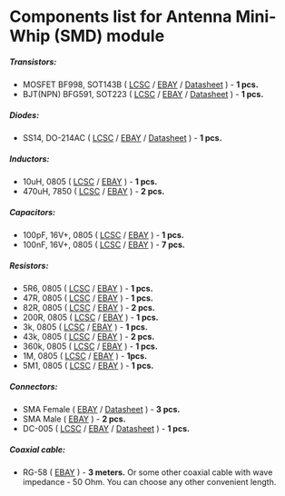# Components list for Antenna Mini-Whip (SMD) module

##### Transistors:
- MOSFET BF998, SOT143B (
[LCSC](https://lcsc.com/search?q=bf998) /
[EBAY](https://www.ebay.com/sch/i.html?_from=R40&_trksid=p2050601.m570.l1313.TR0.TRC0.H0.XBF998.TRS0&_nkw=BF998&_sacat=0) /
[Datasheet](./Datasheets/MOSFET/BF998-Datasheet.pdf) ) - **1 pcs.**
- BJT(NPN) BFG591, SOT223 (
[LCSC](https://lcsc.com/search?q=bfg591) /
[EBAY](https://www.ebay.com/sch/i.html?_from=R40&_trksid=p2050601.m570.l1313.TR11.TRC1.A0.H0.Xbfg591.TRS0&_nkw=bfg591&_sacat=0) /
[Datasheet](./Datasheets/BJT%20(NPN)/BFG591-Datasheet.pdf) ) - **1 pcs.**

##### Diodes:
- SS14, DO-214AC (
[LCSC](https://lcsc.com/search?q=ss14%20do-214ac) /
[EBAY](https://www.ebay.com/sch/i.html?_odkw=ss14&_osacat=0&_from=R40&_trksid=p2045573.m570.l1313.TR0.TRC0.H0.Xss14+do-214ac.TRS1&_nkw=ss14+do-214ac&_sacat=0) /
[Datasheet](./Datasheets/Diodes/SS12-SS16-Diode-Datasheet.pdf) ) - **1 pcs.**

##### Inductors:
- 10uH, 0805 (
[LCSC](https://lcsc.com/search?q=10uh%200805) /
[EBAY](https://www.ebay.com/sch/i.html?_from=R40&_trksid=p2050601.m570.l1313.TR3.TRC0.A0.H0.X10uh+0805.TRS0&_nkw=10uh+0805&_sacat=0) ) - **1 pcs.**
- 470uH, 7850 (
[LCSC](https://lcsc.com/search?q=470uh%207850) /
[EBAY](https://www.ebay.com/sch/i.html?_from=R40&_trksid=p2050601.m570.l1313.TR0.TRC0.H0.X470uh.TRS0&_nkw=470uh&_sacat=0) ) - **2 pcs.**

##### Capacitors:
- 100pF, 16V+, 0805 (
[LCSC](https://lcsc.com/search?q=100pf%200805) /
[EBAY](https://www.ebay.com/sch/i.html?_from=R40&_trksid=p2050601.m570.l1313.TR12.TRC2.A0.H0.X100pf+0805.TRS0&_nkw=100pf+0805&_sacat=0) ) - **1 pcs.**
- 100nF, 16V+, 0805 (
[LCSC](https://lcsc.com/search?q=100nf%200805) /
[EBAY](https://www.ebay.com/sch/i.html?_from=R40&_trksid=p2050601.m570.l1313.TR6.TRC1.A0.H0.X100nf+0805.TRS0&_nkw=100nf+0805&_sacat=0) ) - **7 pcs.**

##### Resistors:
- 5R6, 0805 (
[LCSC](https://lcsc.com/search?q=5R6%200805) /
[EBAY](https://www.ebay.com/sch/i.html?_from=R40&_trksid=p2050601.m570.l1313.TR2.TRC0.A0.H0.X5r6+0805.TRS0&_nkw=5r6+0805&_sacat=0) ) - **1 pcs.**
- 47R, 0805 (
[LCSC](https://lcsc.com/search?q=47R%200805) /
[EBAY](https://www.ebay.com/sch/i.html?_from=R40&_trksid=p2050601.m570.l1313.TR11.TRC1.A0.H0.X47R+0805.TRS0&_nkw=47R+0805&_sacat=0) ) - **1 pcs.**
- 82R, 0805 (
[LCSC](https://lcsc.com/search?q=82R%200805) /
[EBAY](https://www.ebay.com/sch/i.html?_from=R40&_trksid=p2050601.m570.l1313.TR10.TRC0.A0.H0.X82r+0805.TRS0&_nkw=82r+0805&_sacat=0) ) - **2 pcs.**
- 200R, 0805 (
[LCSC](https://lcsc.com/search?q=200R%200805) /
[EBAY](https://www.ebay.com/sch/i.html?_from=R40&_trksid=p2050601.m570.l1313.TR11.TRC1.A0.H0.X200r+0805.TRS0&_nkw=200r+0805&_sacat=0) ) - **1 pcs.**
- 3k, 0805 (
[LCSC](https://lcsc.com/search?q=3k%200805) /
[EBAY](https://www.ebay.com/sch/i.html?_from=R40&_trksid=p2050601.m570.l1313.TR12.TRC2.A0.H0.X3k+0805.TRS0&_nkw=3k+0805&_sacat=0) ) - **1 pcs.**
- 43k, 0805 (
[LCSC](https://lcsc.com/search?q=43k%200805) /
[EBAY](https://www.ebay.com/sch/i.html?_from=R40&_trksid=p2050601.m570.l1313.TR10.TRC0.A0.H0.X43k+0805.TRS0&_nkw=43k+0805&_sacat=0) ) - **2 pcs.**
- 360k, 0805 (
[LCSC](https://lcsc.com/search?q=360k%200805) /
[EBAY](https://www.ebay.com/sch/i.html?_from=R40&_trksid=p2050601.m570.l1313.TR12.TRC2.A0.H0.X360k+0805.TRS0&_nkw=360k+0805&_sacat=0) ) - **1 pcs.**
- 1M, 0805 (
[LCSC](https://lcsc.com/search?q=1M%200805) /
[EBAY](https://www.ebay.com/sch/i.html?_from=R40&_trksid=p2050601.m570.l1313.TR12.TRC2.A0.H0.X1m+0805.TRS0&_nkw=1m+0805&_sacat=0) ) - **1pcs.**
- 5M1, 0805 (
[LCSC](https://lcsc.com/search?q=5M1%200805) /
[EBAY](https://www.ebay.com/sch/i.html?_from=R40&_trksid=p2050601.m570.l1313.TR1.TRC0.A0.H0.X5m1+080.TRS0&_nkw=5m1+0805&_sacat=0) ) - **1 pcs.**

##### Connectors:
- SMA Female (
[EBAY](https://www.ebay.com/sch/i.html?_from=R40&_trksid=p2050601.m570.l1312.R1.TR9.TRC1.A0.H0.Xsma+female+.TRS2&_nkw=sma+female+edge&_sacat=0) /
[Datasheet](./Datasheets/Connectors/SMA-Female-Datasheet.pdf) ) - **3 pcs.**
- SMA Male (
[EBAY](https://www.ebay.com/sch/i.html?_from=R40&_trksid=p2050601.m570.l1313.TR0.TRC0.A0.H0.Xsma+male.TRS5&_nkw=sma+male&_sacat=0) ) - **2 pcs.**
- DC-005 (
[LCSC](https://lcsc.com/search?q=dc-005) /
[EBAY](https://www.ebay.com/sch/i.html?_from=R40&_trksid=p2050601.m570.l1313.TR10.TRC2.A0.H0.Xdc-005.TRS2&_nkw=dc-005&_sacat=0) /
[Datasheet](./Datasheets/Connectors/DC-005-Datasheet.pdf) ) - **1 pcs.**
 
##### Coaxial cable:
- RG-58 (
[EBAY](https://www.ebay.com/sch/i.html?_from=R40&_trksid=p2050601.m570.l1313.TR11.TRC2.A0.H0.Xrg58.TRS1&_nkw=rg58&_sacat=0) ) - **3 meters.** Or some other coaxial cable with wave impedance - 50 Ohm. You can choose any other convenient length.